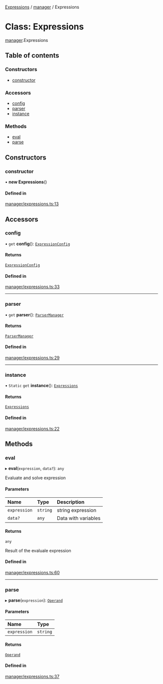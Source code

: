 [Expressions](../README.md) / [manager](../modules/manager.md) / Expressions

# Class: Expressions

[manager](../modules/manager.md).Expressions

## Table of contents

### Constructors

- [constructor](manager.Expressions.md#constructor)

### Accessors

- [config](manager.Expressions.md#config)
- [parser](manager.Expressions.md#parser)
- [instance](manager.Expressions.md#instance)

### Methods

- [eval](manager.Expressions.md#eval)
- [parse](manager.Expressions.md#parse)

## Constructors

### constructor

• **new Expressions**()

#### Defined in

[manager/expressions.ts:13](https://github.com/FlavioLionelRita/js-expressions/blob/1a6363c/src/lib/manager/expressions.ts#L13)

## Accessors

### config

• `get` **config**(): [`ExpressionConfig`](parser.ExpressionConfig.md)

#### Returns

[`ExpressionConfig`](parser.ExpressionConfig.md)

#### Defined in

[manager/expressions.ts:33](https://github.com/FlavioLionelRita/js-expressions/blob/1a6363c/src/lib/manager/expressions.ts#L33)

___

### parser

• `get` **parser**(): [`ParserManager`](parser.ParserManager.md)

#### Returns

[`ParserManager`](parser.ParserManager.md)

#### Defined in

[manager/expressions.ts:29](https://github.com/FlavioLionelRita/js-expressions/blob/1a6363c/src/lib/manager/expressions.ts#L29)

___

### instance

• `Static` `get` **instance**(): [`Expressions`](manager.Expressions.md)

#### Returns

[`Expressions`](manager.Expressions.md)

#### Defined in

[manager/expressions.ts:22](https://github.com/FlavioLionelRita/js-expressions/blob/1a6363c/src/lib/manager/expressions.ts#L22)

## Methods

### eval

▸ **eval**(`expression`, `data?`): `any`

Evaluate and solve expression

#### Parameters

| Name | Type | Description |
| :------ | :------ | :------ |
| `expression` | `string` | string expression |
| `data?` | `any` | Data with variables |

#### Returns

`any`

Result of the evaluale expression

#### Defined in

[manager/expressions.ts:60](https://github.com/FlavioLionelRita/js-expressions/blob/1a6363c/src/lib/manager/expressions.ts#L60)

___

### parse

▸ **parse**(`expression`): [`Operand`](operand.Operand.md)

#### Parameters

| Name | Type |
| :------ | :------ |
| `expression` | `string` |

#### Returns

[`Operand`](operand.Operand.md)

#### Defined in

[manager/expressions.ts:37](https://github.com/FlavioLionelRita/js-expressions/blob/1a6363c/src/lib/manager/expressions.ts#L37)
